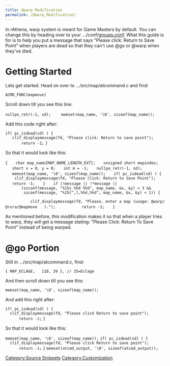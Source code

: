 ```yaml
---
title: @warp Modification
permalink: /@warp_Modification/
---
```


In rAthena, warp system is meant for Game Masters by default. You can change this by heading over to your .../conf/[groups.conf](https://rathena.svn.sourceforge.net/svnroot/rathena/trunk/conf/groups.conf). What this guide is for is to help you put a message that says "Please click: Return to Save Point" when players are dead so that they can't use @go or @warp when they've died.

<h1>
Getting Started

</h1>
Lets get started. Head on over to .../src/map/atcommand.c and find:

`ACMD_FUNC(mapmove)`

Scroll down till you see this line:

`nullpo_retr(-1, sd);`
`    memset(map_name, '\0', sizeof(map_name));`

Add this code right after:

`if( pc_isdead(sd) ) {`
`   clif_displaymessage(fd, "Please click: Return to save point");`
`       return -1;`
`}`

So that it would look like this:

`{`
`   char map_name[MAP_NAME_LENGTH_EXT];`
`   unsigned short mapindex;`
`   short x = 0, y = 0;`
`   int m = -1;`
`   nullpo_retr(-1, sd);`
`   memset(map_name, '\0', sizeof(map_name));`
`   if( pc_isdead(sd) ) {`
`    clif_displaymessage(fd, "Please click: Return to Save Point");`
`   return -1;`
`   }`
`   if (!message || !*message ||`
`       (sscanf(message, "%15s %hd %hd", map_name, &x, &y) < 3 &&`
`        sscanf(message, "%15[^,],%hd,%hd", map_name, &x, &y) < 1)) {`
`        `
`           clif_displaymessage(fd, "Please, enter a map (usage: @warp/@rura/@mapmove `<mapname>` `<x>` `<y>`).");`
`           return -1;`
`   }`

As mentioned before, this modification makes it so that when a player tries to warp, they will get a message stating: "Please Click: Return To Save Point" instead of being warped.

<h1>
@go Portion

</h1>
Still in .../src/map/atcommand.c, find:

`{ MAP_ECLAGE,   110, 39 }, // 35=Eclage`

And then scroll down till you see this:

`memset(map_name, '\0', sizeof(map_name));`

And add this right after:

`if( pc_isdead(sd) ) {`
`  clif_displaymessage(fd, "Please click Return to save point");`
`      return -1;`
`}`

So that it would look like this:

`memset(map_name, '\0', sizeof(map_name));`
`if( pc_isdead(sd) ) {`
`  clif_displaymessage(fd, "Please click Return to save point");`
`      return -1;`
`}`
`memset(atcmd_output, '\0', sizeof(atcmd_output));`

[Category:Source Snippets](/Category:Source_Snippets "wikilink") [Category:Customization](/Category:Customization "wikilink")